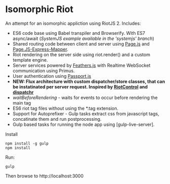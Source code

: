 # Isomorphic Riot
An attempt for an isomorphic appliction using RiotJS 2. Includes:
+ ES6 code base using Babel transpiler and Browserify. With ES7 async/await
(_SystemJS example available in the 'systemjs' branch_)
+ Shared routing code between client and server using [Page.js](https://visionmedia.github.io/page.js/) and [Page.JS-Express-Mapper](https://github.com/kethinov/page.js-express-mapper.js).
+ Riot rendering on the server side using riot.render() and a custom template engine.
+ Server services powered by [Feathers.js](http://feathersjs.com/) with Realtime WebSocket communication using Primus.
+ User authentication using [Passport.js](http://passportjs.org/)
+ **NEW: Flux architecture with custom dispatcher/store classes, that can be instatinated per server request. Inspired by [RiotControl](https://github.com/jimsparkman/RiotControl/) and [dispatchr](https://github.com/yahoo/dispatchr/)**
+ *waitBeforeRendering* - waits for events to occur before rendering the main tag
+ ES6 riot tag files without using the *.tag extension.
+ Support for Autoprefixer - Gulp tasks extract css from javascript tags, concatinate them and run postprocessing.
+ Gulp based tasks for running the node app using [gulp-live-server].

Install
```
npm install -g gulp
npm install
```
Run:
```
gulp
```
Then browse to http://localhost:3000

